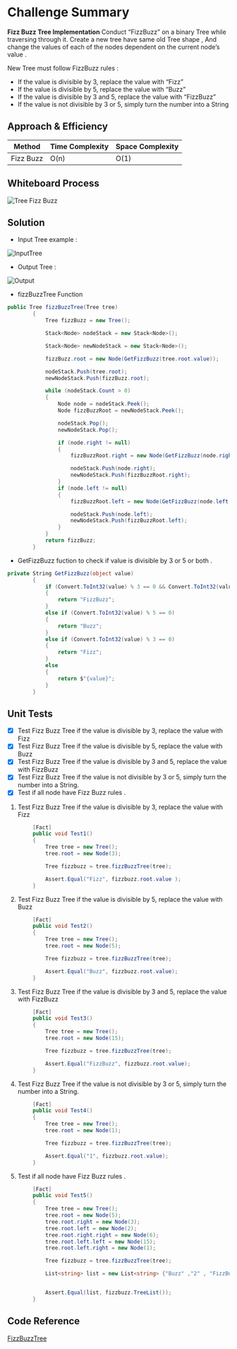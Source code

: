 # Challenge Summary
<!-- Description of the challenge -->
**Fizz Buzz Tree Implementation**
Conduct “FizzBuzz” on a binary Tree while traversing through it. Create a new tree have same old Tree shape , And change the values of each of the nodes dependent on the current node’s value .  

New Tree must follow FizzBuzz rules :

- If the value is divisible by 3, replace the value with “Fizz”
- If the value is divisible by 5, replace the value with “Buzz”
- If the value is divisible by 3 and 5, replace the value with “FizzBuzz”
- If the value is not divisible by 3 or 5, simply turn the number into a String

## Approach & Efficiency
<!-- What approach did you take? Why? What is the Big O space/time for this approach? -->
| Method    | Time Complexity |Space Complexity|
|-----------|-----------------|----------------|
| Fizz Buzz | O(n)            | O(1)           |

## Whiteboard Process

![Tree Fizz Buzz](./img/FizzBuzzTree.jpg)

## Solution
<!-- Show how to run your code, and examples of it in action -->
- Input Tree example :

![InputTree](./img/InputTree.jpg)

- Output Tree : 

![Output](./img/OutPutTree.jpg)

- fizzBuzzTree Function 

```C#
public Tree fizzBuzzTree(Tree tree)
        {
            Tree fizzBuzz = new Tree();

            Stack<Node> nodeStack = new Stack<Node>();

            Stack<Node> newNodeStack = new Stack<Node>();

            fizzBuzz.root = new Node(GetFizzBuzz(tree.root.value));

            nodeStack.Push(tree.root);
            newNodeStack.Push(fizzBuzz.root);

            while (nodeStack.Count > 0)
            {
                Node node = nodeStack.Peek();
                Node fizzBuzzRoot = newNodeStack.Peek();

                nodeStack.Pop();
                newNodeStack.Pop();

                if (node.right != null)
                {
                    fizzBuzzRoot.right = new Node(GetFizzBuzz(node.right.value));

                    nodeStack.Push(node.right);
                    newNodeStack.Push(fizzBuzzRoot.right);
                }
                if (node.left != null)
                {
                    fizzBuzzRoot.left = new Node(GetFizzBuzz(node.left.value));

                    nodeStack.Push(node.left);
                    newNodeStack.Push(fizzBuzzRoot.left);
                }
            }
            return fizzBuzz;
        }
```

- GetFizzBuzz fuction to check if value is divisible by 3 or 5 or both . 

```C#
private String GetFizzBuzz(object value)
        {
            if (Convert.ToInt32(value) % 3 == 0 && Convert.ToInt32(value) % 5 == 0)
            {
                return "FizzBuzz";
            }
            else if (Convert.ToInt32(value) % 5 == 0)
            {
                return "Buzz";
            }
            else if (Convert.ToInt32(value) % 3 == 0)
            {
                return "Fizz";
            }
            else
            {
                return $"{value}";
            }
        }
```

## Unit Tests

- [x] Test Fizz Buzz Tree if the value is divisible by 3, replace the value with Fizz
- [x] Test Fizz Buzz Tree if the value is divisible by 5, replace the value with Buzz
- [x] Test Fizz Buzz Tree if the value is divisible by 3 and 5, replace the value with FizzBuzz
- [x] Test Fizz Buzz Tree if the value is not divisible by 3 or 5, simply turn the number into a String.
- [x] Test if all node have Fizz Buzz rules .

1. Test Fizz Buzz Tree if the value is divisible by 3, replace the value with Fizz

```C#
        [Fact]
        public void Test1()
        {
            Tree tree = new Tree();
            tree.root = new Node(3);

            Tree fizzbuzz = tree.fizzBuzzTree(tree);

            Assert.Equal("Fizz", fizzbuzz.root.value );
        }
```

2. Test Fizz Buzz Tree if the value is divisible by 5, replace the value with Buzz

```C#
        [Fact]
        public void Test2()
        {
            Tree tree = new Tree();
            tree.root = new Node(5);

            Tree fizzbuzz = tree.fizzBuzzTree(tree);

            Assert.Equal("Buzz", fizzbuzz.root.value);
        }
```

3. Test Fizz Buzz Tree if the value is divisible by 3 and 5, replace the value with FizzBuzz

```C#
        [Fact]
        public void Test3()
        {
            Tree tree = new Tree();
            tree.root = new Node(15);

            Tree fizzbuzz = tree.fizzBuzzTree(tree);

            Assert.Equal("FizzBuzz", fizzbuzz.root.value);
        }
```

4. Test Fizz Buzz Tree if the value is not divisible by 3 or 5, simply turn the number into a String.

```C#
        [Fact]
        public void Test4()
        {
            Tree tree = new Tree();
            tree.root = new Node(1);

            Tree fizzbuzz = tree.fizzBuzzTree(tree);

            Assert.Equal("1", fizzbuzz.root.value);
        }
```

5. Test if all node have Fizz Buzz rules .

```C#
        [Fact]
        public void Test5()
        {
            Tree tree = new Tree();
            tree.root = new Node(5);
            tree.root.right = new Node(3);
            tree.root.left = new Node(2);
            tree.root.right.right = new Node(6);
            tree.root.left.left = new Node(15);
            tree.root.left.right = new Node(1);

            Tree fizzbuzz = tree.fizzBuzzTree(tree);

            List<string> list = new List<string> {"Buzz" ,"2" , "FizzBuzz", "1" ,"Fizz","Fizz"};


            Assert.Equal(list, fizzbuzz.TreeList());
        }
```

## Code Reference

[FizzBuzzTree](./FizzBuzzTree/FizzBuzzTree/)